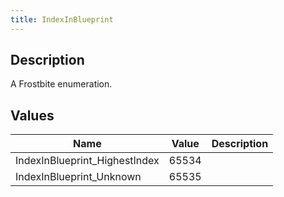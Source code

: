 ```yaml
---
title: IndexInBlueprint
---
```

## Description

A Frostbite enumeration.

## Values

| Name                           | Value | Description |
| ------------------------------ | ----- | ----------- |
| IndexInBlueprint\_HighestIndex | 65534 |             |
| IndexInBlueprint\_Unknown      | 65535 |             |
